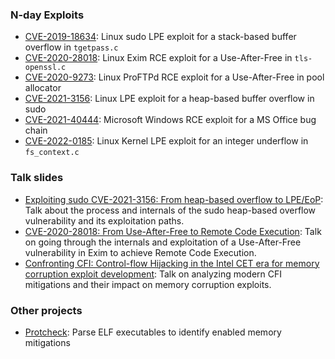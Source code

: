 ### N-day Exploits

- [CVE-2019-18634](https://github.com/lockedbyte/CVE-Exploits/tree/master/CVE-2019-18634): Linux sudo LPE exploit for a stack-based buffer overflow in `tgetpass.c`
- [CVE-2020-28018](https://github.com/lockedbyte/CVE-Exploits/tree/master/CVE-2020-28018): Linux Exim RCE exploit for a Use-After-Free in `tls-openssl.c`
- [CVE-2020-9273](https://github.com/lockedbyte/CVE-Exploits/tree/master/CVE-2020-9273): Linux ProFTPd RCE exploit for a Use-After-Free in pool allocator
- [CVE-2021-3156](https://github.com/lockedbyte/CVE-Exploits/tree/master/CVE-2021-3156): Linux LPE exploit for a heap-based buffer overflow in sudo
- [CVE-2021-40444](https://github.com/lockedbyte/CVE-2021-40444): Microsoft Windows RCE exploit for a MS Office bug chain
- [CVE-2022-0185](https://www.openwall.com/lists/oss-security/2022/01/25/14): Linux Kernel LPE exploit for an integer underflow in `fs_context.c`

### Talk slides

- [Exploiting sudo CVE-2021-3156: From heap-based overflow to LPE/EoP](https://github.com/lockedbyte/slides/blob/main/Exploiting%20sudo%20CVE-2021-3156_%20%20From%20heap-based%20overflow%20to%20LPE_EoP.pdf): Talk about the process and internals of the sudo heap-based overflow vulnerability and its exploitation paths.
- [CVE-2020-28018: From Use-After-Free to Remote Code Execution](https://github.com/lockedbyte/slides/blob/main/CVE-2020-28018:%20From%20Use-After-Free%20to%20RCE.pdf): Talk on going through the internals and exploitation of a Use-After-Free vulnerability in Exim to achieve Remote Code Execution.
- [Confronting CFI: Control-flow Hijacking in the Intel CET era for memory corruption exploit development](https://github.com/lockedbyte/slides/blob/main/Confronting%20CFI_%20Control-flow%20Hijacking%20in%20the%20Intel%20CET%20era%20for%20memory%20corruption%20exploit%20development.pdf): Talk on analyzing modern CFI mitigations and their impact on memory corruption exploits.

### Other projects

- [Protcheck](https://github.com/lockedbyte/protcheck): Parse ELF executables to identify enabled memory mitigations
